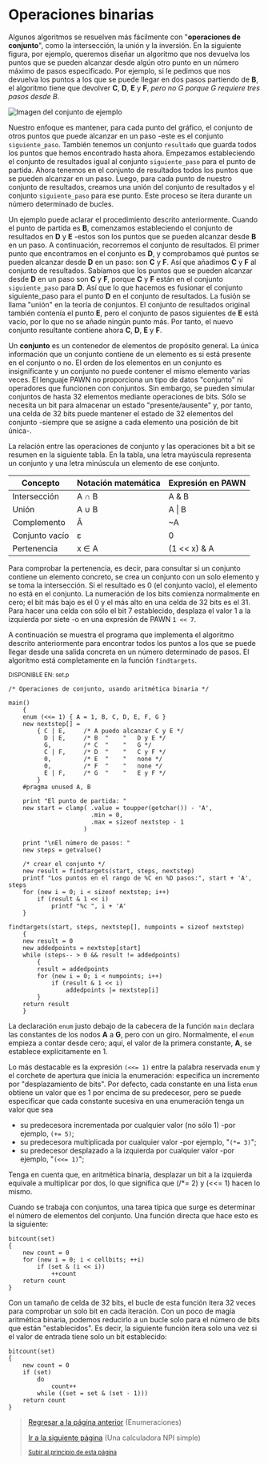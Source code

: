 # Operaciones binarias
Algunos algoritmos se resuelven más fácilmente con "**operaciones de conjunto**", como la intersección, la unión y la inversión. En la siguiente figura, por ejemplo, queremos diseñar un algoritmo que nos devuelva los puntos que se pueden alcanzar desde algún otro punto en un número máximo de pasos especificado. Por ejemplo, si le pedimos que nos devuelva los puntos a los que se puede llegar en dos pasos partiendo de **B**, el algoritmo tiene que devolver **C**, **D**, **E** y **F**, *pero no G porque G requiere tres pasos desde B*.

![Imagen del conjunto de ejemplo](https://i.ibb.co/m9Dq7x2/image.png)

Nuestro enfoque es mantener, para cada punto del gráfico, el conjunto de otros puntos que puede alcanzar en un paso -este es el conjunto `siguiente_paso`. También tenemos un conjunto `resultado` que guarda todos los puntos que hemos encontrado hasta ahora. Empezamos estableciendo el conjunto de resultados igual al conjunto `siguiente_paso` para el punto de partida. Ahora tenemos en el conjunto de resultados todos los puntos que se pueden alcanzar en un paso. Luego, para cada punto de nuestro conjunto de resultados, creamos una unión del conjunto de resultados y el conjunto `siguiente_paso` para ese punto. Este proceso se itera durante un número determinado de bucles.

Un ejemplo puede aclarar el procedimiento descrito anteriormente. Cuando el punto de partida es **B**, comenzamos estableciendo el conjunto de resultados en **D** y **E** -estos son los puntos que se pueden alcanzar desde **B** en un paso. A continuación, recorremos el conjunto de resultados. El primer punto que encontramos en el conjunto es **D**, y comprobamos qué puntos se pueden alcanzar desde **D** en un paso: son **C** y **F**. Así que añadimos **C** y **F** al conjunto de resultados. Sabíamos que los puntos que se pueden alcanzar desde **D** en un paso son **C** y **F**, porque **C** y **F** están en el conjunto `siguiente_paso` para **D**. Así que lo que hacemos es fusionar el conjunto siguiente_paso para el punto **D** en el conjunto de resultados. La fusión se llama "unión" en la teoría de conjuntos. El conjunto de resultados original también contenía el punto **E**, pero el conjunto de pasos siguientes de **E** está vacío, por lo que no se añade ningún punto más. Por tanto, el nuevo conjunto resultante contiene ahora **C**, **D**, **E** y **F**.

Un **conjunto** es un contenedor de elementos de propósito general. La única información que un conjunto contiene de un elemento es si está presente en el conjunto o no. El orden de los elementos en un conjunto es insignificante y un conjunto no puede contener el mismo elemento
varias veces. El lenguaje PAWN no proporciona un tipo de datos "conjunto" ni operadores que funcionen con conjuntos. Sin embargo, se pueden simular conjuntos de hasta 32 elementos mediante operaciones de bits. Sólo se necesita un bit para almacenar un estado "presente/ausente" y, por tanto, una celda de 32 bits puede mantener el estado de 32 elementos del conjunto -siempre que se asigne a cada elemento una posición de bit única-.

La relación entre las operaciones de conjunto y las operaciones bit a bit se resumen en la siguiente tabla. En la tabla, una letra mayúscula representa un conjunto y una letra minúscula un elemento de ese conjunto.

| Concepto | Notación matemática | Expresión en PAWN |
| --- | --- | --- |
| Intersección | A ∩ B | A & B |
| Unión | A ∪ B | A \| B |
| Complemento | Ā | ~A
| Conjunto vacío | ɛ | 0 |
| Pertenencia | x ∈ A | (1 << x) & A |

Para comprobar la pertenencia, es decir, para consultar si un conjunto contiene un elemento concreto, se crea un conjunto con un solo elemento y se toma la intersección. Si el resultado es 0 (el conjunto vacío), el elemento no está en el conjunto. La numeración de los bits comienza normalmente en cero; el bit más bajo es el 0 y el más alto en una celda de 32 bits es el 31. Para hacer una celda con sólo el bit 7 establecido, desplaza el valor 1 a la izquierda por siete -o en una expresión de PAWN `1 << 7`.

A continuación se muestra el programa que implementa el algoritmo descrito anteriormente para encontrar todos los puntos a los que se puede llegar desde una salida concreta en un número determinado de pasos. El algoritmo está completamente en la función `findtargets`.

<sub>DISPONIBLE EN: set.p</sub>
```pawn
/* Operaciones de conjunto, usando aritmética binaria */

main()
    {
    enum (<<= 1) { A = 1, B, C, D, E, F, G }
    new nextstep[] =
        { C | E,     /* A puedo alcanzar C y E */
          D | E,     /* B  "    "   D y E */
          G,         /* C  "    "   G */
          C | F,     /* D  "    "   C y F */
          0,         /* E  "    "   none */
          0,         /* F  "    "   none */
          E | F,     /* G  "    "   E y F */
        }
    #pragma unused A, B

    print "El punto de partida: "
    new start = clamp( .value = toupper(getchar()) - 'A',
                       .min = 0,
                       .max = sizeof nextstep - 1
                     )

    print "\nEl número de pasos: "
    new steps = getvalue()

    /* crear el conjunto */
    new result = findtargets(start, steps, nextstep)
    printf "Los puntos en el rango de %C en %D pasos:", start + 'A', steps
    for (new i = 0; i < sizeof nextstep; i++)
        if (result & 1 << i)
            printf "%c ", i + 'A'
    }

findtargets(start, steps, nextstep[], numpoints = sizeof nextstep)
    {
    new result = 0
    new addedpoints = nextstep[start]
    while (steps-- > 0 && result != addedpoints)
        {
        result = addedpoints
        for (new i = 0; i < numpoints; i++)
            if (result & 1 << i)
                addedpoints |= nextstep[i]
        }
    return result
    }
```

La declaración `enum` justo debajo de la cabecera de la función `main` declara las constantes de los nodos **A** a **G**, pero con un giro. Normalmente, el `enum` empieza a contar desde cero; aquí, el valor de la primera constante, **A**, se establece explícitamente en 1. 

Lo más destacable es la expresión `(<<= 1)` entre la palabra reservada `enum` y el corchete de apertura que inicia la enumeración: especifica un incremento por "desplazamiento de bits". Por defecto, cada constante en una lista `enum` obtiene un valor que es 1 por encima de su predecesor, pero se puede especificar que cada constante sucesiva en una enumeración tenga un valor que sea

 - su predecesora incrementada por cualquier valor (no sólo 1) -por ejemplo, `(+= 5)`;
 - su predecesora multiplicada por cualquier valor -por ejemplo, "`(*= 3)`";
 - su predecesor desplazado a la izquierda por cualquier valor -por ejemplo, "`(<<= 1)`";

Tenga en cuenta que, en aritmética binaria, desplazar un bit a la izquierda equivale a multiplicar por dos, lo que significa que (/*= 2) y (<<= 1) hacen lo mismo.

Cuando se trabaja con conjuntos, una tarea típica que surge es determinar el número de elementos del conjunto. Una función directa que hace esto es la siguiente:

```pawn
bitcount(set)
{
    new count = 0
    for (new i = 0; i < cellbits; ++i)
        if (set & (i << i))
            ++count
    return count
}
```

Con un tamaño de celda de 32 bits, el bucle de esta función itera 32 veces para comprobar un solo bit en cada iteración. Con un poco de magia aritmética binaria, podemos reducirlo a un bucle solo para el número de bits que están "establecidos".
Es decir, la siguiente función itera solo una vez si el valor de entrada tiene solo un bit establecido:

```pawn
bitcount(set)
{
    new count = 0
    if (set)
        do
            count++
        while ((set = set & (set - 1)))
    return count
}
```

> [Regresar a la página anterior](06-enumeraciones.md) (Enumeraciones)
>
> [Ir a la siguiente página](08-una-calculadora-npi-simple.md) (Una calculadora NPI simple)
>
> <sub>[Subir al principio de esta página](#operaciones-binarias)</sub>